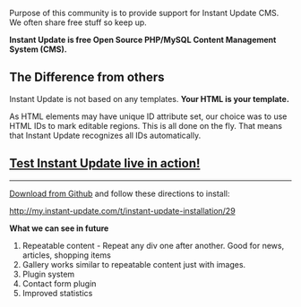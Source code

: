 Purpose of this community is to provide support for Instant Update CMS. We often share free stuff so keep up.

**Instant Update is free Open Source PHP/MySQL Content Management System (CMS).** 

The Difference from others
--------------

Instant Update is not based on any templates. **Your HTML is your template.** 

As HTML elements may have unique ID attribute set, our choice was to use HTML IDs to mark editable regions. This is all done on the fly. That means that Instant Update recognizes all IDs automatically.




[Test Instant Update live in action!][1]
-----------------------


----------


[Download from Github][2] and follow these directions to install:

http://my.instant-update.com/t/instant-update-installation/29


**What we can see in future**
1. Repeatable content - Repeat any div one after another. Good for news, articles, shopping items
2. Gallery works similar to repeatable content just with images.
3. Plugin system
4. Contact form plugin
5. Improved statistics


  [1]: http://instant-update.com/cms/
  [2]: https://github.com/InstantUpdate/CMS/archive/master.zip
